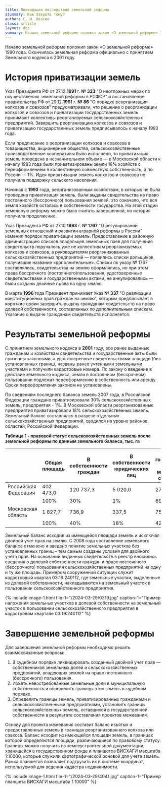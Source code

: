 ```yaml
---
title: Ликвидация последствий земельной реформы
ssummary: Как закрыть тему?
author: С. И. Ивасюк
class: article
layout: doc 
summary: Начало земельной реформе положил закон «О земельной реформе» 1990 года. Окончилась земельная реформа официально с принятием Земельного кодекса в 2001 году. 
---
```


Начало земельной реформе положил закон «О земельной реформе» 1990 года. Окончилась земельная реформа официально с принятием Земельного кодекса в 2001 году. 

# История приватизации земель

Указ Президента РФ от 27.12.**1991** г. **№ 323** "О неотложных мерах по осуществлению земельной реформы в РСФСР" и постановление правительства РФ от 29.12.**1991** г. **№ 86** "О порядке реорганизации колхозов и совхозов" предусматривали, что решение о реорганизации колхозов и совхозов и приватизации государственных земель принимают коллективы реорганизуемых сельскохозяйственных предприятий. Завершить реорганизацию колхозов и совхозов и  приватизацию государственных земель предписывалось к началу 1993 года. 

Если предписание о реорганизации колхозов и совхозов в  товарищества, акционерные общества, сельскохозяйственные производственные кооперативы было исполнено, то приватизация земель проведена в незначительном объеме — в Московской области к началу 1993 года были приватизированы земли 18% хозяйств с переоформлением в коллективную совместную собственность, а по России — 1%. Идея приватизации земель колхозов и совхозов не получила поддержку сельского населения.

Начиная с **1993** года, реорганизованным хозяйствам, в которых не была проведена приватизация земель, были выданы свидетельства на право постоянного (бессрочного) пользования землей, это означало, что вся земля хозяйств осталась в собственности государства. На этой стадии земельную реформу можно было считать завершенной, но история получила продолжение. 

Указ Президента РФ от 27.10.**1993** г. **№ 1767** "О регулировании земельных отношений и развитии аграрной реформы в России" изменил порядок приватизации земель. Предоставление в районную администрацию списков владельцев земельных паев для получения свидетельств поручалось уже не коллективам реорганизуемых колхозов и совхозов, а руководителям реорганизованных сельскохозяйственных предприятий — появились списки дольщиков, получившие название «дополнительные». Списки по указу № 1767 составлялись, свидетельства на землю оформлялись, но при этом права бессрочного (постоянного)пользования, удостоверенные свидетельствами и государственными актами, не аннулировались — были созданы двойные права на одну землю. 

В марте **1996** года Президент принимает Указ **№ 337** "О реализации конституционных прав граждан на землю", которым предписывает в короткие сроки завершить выдачу гражданам свидетельств на право долевой собственности, составленных по дополнительным спискам. Указание о выдаче гражданам свидетельств исполняется.

# Результаты земельной реформы

С принятием земельного кодекса в **2001** году, все ранее выданные гражданам и хозяйствам свидетельства и государственные акты были признаны законными, а удостоверенные свидетельствами площади (без установленных границ), названы ранее учтенными земельными участками и получили кадастровые номера. По закону о введение в действие земельного кодекса, земли в постоянном (бессрочном) пользовании подлежат переоформлению в собственность или аренду. Сроки переоформления законом не установлены. 

По сведениям последнего баланса земель 2007 года, в Российской Федерации граждане приватизировали 30% сельскохозяйственных земель, предприятия - 1%. В Московской области реорганизованные предприятия приватизировали 18% сельскохозяйственных земель. Земельный баланс составлялся в разрезе отдельных сельскохозяйственных предприятий, сводился на уровне районов, областей, Российской Федерации. 

<strong>Таблица 1 - правовой статус сельскохозяйственных земель после земельной реформы по данным земельного баланса, тыс. га</strong>

|                      | Общая площадь | В собственности граждан | В собственности юридических лиц | В государственной <br />и  муниципальной собственности |
| -------------------- | ------------- | ----------------------- | ------------------------------- | ------------------------------------------------------ |
| Российская Федерация | 402 473,0     | 120 737,3               | 5 020,0                         | 276 715,7                                              |
|                      | 100%          | 30%                     | 1%                              | 69%                                                    |
| Московская область   | 1 827,7       | 736,9                   | 337,5                           | 753,3                                                  |
|                      | 100%          | 40%                     | 18%                             | 42%                                                    |

Земельный баланс исходил из имеющейся площади земель и исключал двойной учет прав на землю. С 2008 года составление земельного баланса отменено и введено понятие земельных участков без установленных границ – тем самым созданы условия для двойного учета прав. На основании выданных свидетельств в реестр вносились сведения о долевой собственности граждан и праве постоянного (бессрочного) пользования сельскохозяйственных предприятий на одну и ту же площадь. Примером сооруженной ситуации служит кадастровый квартал 03:19:240112, где земельные участки, выделенные из долевой собственности, накладываются на земельный участок в пользовании сельскохозяйственного предприятия.

{% include image-1.html 
file-1="/2024-03-29/0319.jpg" caption-1="Пример наложения земельных участков в долевой собственности на земельный участок в пользовании сельскохозяйственного предприятия в кадастровом квартале 03:19:240112" %}

# Завершение земельной реформы

Для завершения земельной реформы необходимо решить взаимосвязанные вопросы:

1.  В судебном порядке ликвидировать созданный двойной учет прав — собственников земельных долей и сельскохозяйственных предприятий, владеющих землей на праве постоянного (бессрочного) пользования.
2. Изъять невостребованные земельные доли в муниципальную собственность и определить границы этих земель в судебном порядке.
3. Определить границы земель, приватизированных гражданами и сельскохозяйственными предприятиями, установить границы сельскохозяйственных земель, оставшихся в государственной собственности в результате составления проектов межевания.

Основу для проекта межевания составит баланс изъятых и предоставленных земель в границах реорганизованного колхоза или совхоза. Баланс исходит из имеющейся площади земель, в границах которой определяются площади, различающиеся по правовому статусу. Границы можно получить из землеустроительной документации, хранящейся в государственном фонде и планшетов ВИСХАГИ масштаба 1:10000, которые служили картографической основой для учета земель. Рамка планшетов позволяет подгрузить их в системе координат, используемой для ведения кадастра недвижимости.

{% include image-1.html 
file-1="/2024-03-29/4041.jpg" caption-1="Пример планшета ВИСХАГИ масштаба 1:10000" %}
